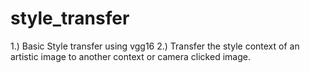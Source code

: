 # style_transfer
1.) Basic Style transfer using vgg16 
2.) Transfer the style context of an artistic image to another context or camera clicked image.

